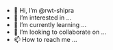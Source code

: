 - 👋 Hi, I’m @rwt-shipra
- 👀 I’m interested in ...
- 🌱 I’m currently learning ...
- 💞️ I’m looking to collaborate on ...
- 📫 How to reach me ...

<!---
rwt-shipra/rwt-shipra is a ✨ special ✨ repository because its `README.md` (this file) appears on your GitHub profile.
You can click the Preview link to take a look at your changes.
--->
